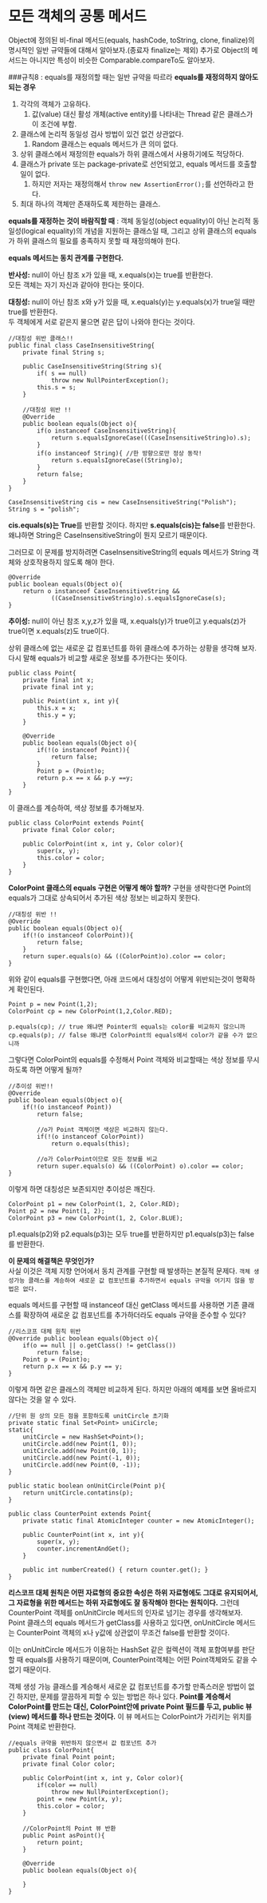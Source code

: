 # 모든 객체의 공통 메서드
Object에 정의된 비-final 메서드(equals, hashCode, toString, clone, finalize)의 명시적인 일반 규약들에 대해서 알아보자.(종료자 finalize는 제외) 추가로 Object의 메서드는 아니지만 특성이 비슷한 Comparable.compareTo도 알아보자.

###규칙8 : equals를 재정의할 때는 일반 규약을 따르라
**equals를 재정의하지 않아도 되는 경우**
1. 각각의 객체가 고유하다.
    1. 값(value) 대신 활성 개체(active entity)를 나타내는 Thread 같은 클래스가 이 조건에 부합.
2. 클래스에 논리적 동일성 검사 방법이 있건 없건 상관없다. 
    1. Random 클래스는 equals 메서드가 큰 의미 없다.  
3. 상위 클래스에서 재정의한 equals가 하위 클래스에서 사용하기에도 적당하다. 
4. 클래스가 private 또는 package-private로 선언되었고, equals 메서드를 호출할 일이 없다. 
    1. 하지만 저자는 재정의해서 `throw new AssertionError();`를 선언하라고 한다. 
5. 최대 하나의 객체만 존재하도록 제한하는 클래스.


**equals를 재정하는 것이 바람직할 때** : 객체 동일성(object equality)이 아닌 논리적 동일성(logical equality)의 개념을 지원하는 클래스일 때, 그리고 상위 클래스의 equals가 하위 클래스의 필요를 충족하지 못할 때 재정의해야 한다. 

**equals 메서드는 동치 관계를 구현한다.**<br>

**반사성:** null이 아닌 참조 x가 있을 때, x.equals(x)는 true를 반환한다.<br> 모든 객체는 자기 자신과 같아야 한다는 뜻이다. 

**대칭성:** null이 아닌 참조 x와 y가 있을 때, x.equals(y)는 y.equals(x)가 true일 때만 true를 반환한다. <br>
두 객체에게 서로 같은지 물으면 같은 답이 나와야 한다는 것이다. 

```
//대칭성 위반 클래스!!
public final class CaseInsensitiveString{
    private final String s;
    
    public CaseInsensitiveString(String s){
        if( s == null)
            throw new NullPointerException();
        this.s = s; 
    }
    
    //대칭성 위반 !! 
    @Override
    public boolean equals(Object o){
        if(o instanceof CaseInsensitiveString){
            return s.equalsIgnoreCase(((CaseInsensitiveString)o).s);
        }
        if(o instanceof String){ //한 방향으로만 정상 동작! 
            return s.equalsIgnoreCase((String)o); 
        }
        return false; 
    }
}
```

```
CaseInsensitiveString cis = new CaseInsensitiveString("Polish");
String s = "polish";
```

**cis.equals(s)는 True**를 반환할 것이다. 하지만 **s.equals(cis)는 false**를 반환한다. 왜냐하면 String은 CaseInsensitiveString이 뭔지 모르기 때문이다. 

그러므로 이 문제를 방지하려면 CaseInsensitiveString의 equals 메서드가 String 객체와 상호작용하지 않도록 해야 한다. 
```
@Override
public boolean equals(Object o){
    return o instanceof CaseInsensitiveString &&
            ((CaseInsensitiveString)o).s.equalsIgnoreCase(s); 
}
```

**추이성:** null이 아닌 참조 x,y,z가 있을 때, x.equals(y)가 true이고 y.equals(z)가 true이면 x.equals(z)도 true이다. <br>

상위 클래스에 없는 새로운 값 컴포넌트를 하위 클래스에 추가하는 상황을 생각해 보자. 다시 말해 equals가 비교할 새로운 정보를 추가한다는 뜻이다. 

```
public class Point{
    private final int x;
    private final int y;
    
    public Point(int x, int y){
        this.x = x;
        this.y = y;
    }
    
    @Override
    public boolean equals(Object o){
        if(!(o instanceof Point)){
            return false;
        }
        Point p = (Point)o;
        return p.x == x && p.y ==y; 
    }
}

```
이 클래스를 계승하여, 색상 정보를 추가해보자. 
```
public class ColorPoint extends Point{
    private final Color color; 
    
    public ColorPoint(int x, int y, Color color){
        super(x, y);
        this.color = color; 
    }
}
```
**ColorPoint 클래스의 equals 구현은 어떻게 해야 할까?** 구현을 생략한다면 Point의 equals가 그대로 상속되어서 추가된 색상 정보는 비교하지 못한다. 
```
//대칭성 위반 !!
@Override
public boolean equals(Object o){
    if(!(o instanceof ColorPoint)){
        return false; 
    }
    return super.equals(o) && ((ColorPoint)o).color == color;
}
```

위와 같이 equals를 구현했다면, 아래 코드에서 대칭성이 어떻게 위반되는것이 명확하게 확인된다.
```
Point p = new Point(1,2);
ColorPoint cp = new ColorPoint(1,2,Color.RED);

p.equals(cp); // true 왜냐면 Pointer의 equals는 color를 비교하지 않으니까  
cp.equals(p); // false 왜냐면 ColorPoint의 equals에서 color가 같을 수가 없으니까 
```

그렇다면 ColorPoint의 equals를 수정해서 Point 객체와 비교할때는 색상 정보를 무시하도록 하면 어떻게 될까? 
```
//추이성 위반!!
@Override
public boolean equals(Object o){
    if(!(o instanceof Point))
        return false; 
        
        //o가 Point 객체이면 색상은 비교하지 않는다. 
        if(!(o instanceof ColorPoint))
            return o.equals(this);
            
        //o가 ColorPoint이므로 모든 정보를 비교
        return super.equals(o) && ((ColorPoint) o).color == color; 
}
```
이렇게 하면 대칭성은 보존되지만 추이성은 깨진다. 
```
ColorPoint p1 = new ColorPoint(1, 2, Color.RED);
Point p2 = new Point(1, 2);
ColorPoint p3 = new ColorPoint(1, 2, Color.BLUE);
```
p1.equals(p2)와 p2.equals(p3)는 모두 true를 반환하지만 p1.equals(p3)는 false를 반환한다. 

**이 문제의 해결책은 무엇인가?**<br>
사실 이것은 객체 지향 언어에서 동치 관계를 구현할 때 발생하는 본질적 문제다. `객체 생성가능 클래스를 계승하여 새로운 값 컴포넌트를 추가하면서 equals 규악을 어기지 않을 방법은 없다.`

equals 메서드를 구현할 때 instanceof 대신 getClass 메서드를 사용하면 기존 클래스를 확장하여 새로운 값 컴포넌트를 추가하더라도 equals 규약을 준수할 수 있다?
```
//리스코프 대체 원칙 위반
@Override public boolean equals(Object o){
    if(o == null || o.getClass() != getClass())
        return false;
    Point p = (Point)o;
    return p.x == x && p.y == y;
}
```
이렇게 하면 같은 클래스의 객체만 비교하게 된다. 하지만 아래의 예제를 보면 올바르지 않다는 것을 알 수 있다. 
```
//단위 원 상의 모든 점을 포함하도록 unitCircle 초기화 
private static final Set<Point> uniCircle;
static{
    unitCircle = new HashSet<Point>();
    unitCircle.add(new Point(1, 0));
    unitCircle.add(new Point(0, 1));
    unitCircle.add(new Point(-1, 0));
    unitCircle.add(new Point(0, -1));
}

public static boolean onUnitCircle(Point p){
    return unitCircle.contatins(p); 
}
```
```
public class CounterPoint extends Point{
    private static final AtomicInteger counter = new AtomicInteger();
    
    public CounterPoint(int x, int y){
        super(x, y);
        counter.incrementAndGet();
    }   
    
    public int numberCreated() { return counter.get(); } 
}
```
**리스코프 대체 원칙은 어떤 자료형의 중요한 속성은 하위 자료형에도 그대로 유지되어서, 그 자료형을 위한 메서드는 하위 자료형에도 잘 동작해야 한다는 원칙이다.** 그런데 CounterPoint 객체를 onUnitCircle 메서드의 인자로 넘기는 경우를 생각해보자. Point 클래스의 equals 메서드가 getClass를 사용하고 있다면, onUnitCircle 메서드는 CounterPoint 객체의 x나 y값에 상관없이 무조건 false를 반환할 것이다. 

이는 onUnitCircle 메서드가 이용하는 HashSet 같은 컬렉션이 객체 포함여부를 판단할 때 equals를 사용하기 때문이며, CounterPoint객체는 어떤 Point객체와도 같을 수 없기 때문이다. 

객체 생성 가능 클래스를 계승해서 새로운 값 컴포넌트를 추가할 만족스러운 방법이 없긴 하지만, 문제를 깔끔하게 피할 수 있는 방법은 하나 있다. **Point를 계승해서 ColorPoint를 만드는 대신, ColorPoint안에 private Point 필드를 두고, public 뷰(view) 메서드를 하나 만드는 것이다.** 이 뷰 메서드는 ColorPoint가 가리키는 위치를 Point 객체로 반환한다. 
```
//equals 규약을 위반하지 않으면서 값 컴포넌트 추가 
public class ColorPoint{
    private final Point point; 
    private final Color color;
    
    public ColorPoint(int x, int y, Color color){
        if(color == null)
            throw new NullPointerException();
        point = new Point(x, y);
        this.color = color; 
    }
    
    //ColorPoint의 Point 뷰 반환
    public Point asPoint(){
        return point;
    }
    
    @Override
    public boolean equals(Object o){
        
    }
}
```